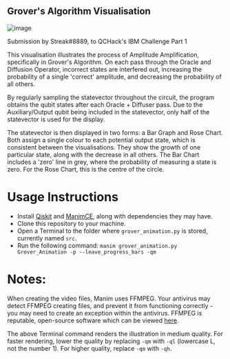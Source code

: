## Grover's Algorithm Visualisation
![image](https://user-images.githubusercontent.com/74095821/114301808-36df4e00-9abe-11eb-97fa-d45462349477.png)

Submission by Streak#8889, to QCHack's IBM Challenge Part 1

This visualisation illustrates the process of Amplitude Amplification, specifically in Grover's Algorithm. On each pass through the Oracle and Diffusion Operator, incorrect states are interfered out, increasing the probability of a single 'correct' amplitude, and decreasing the probability of all others.

By regularly sampling the statevector throughout the circuit, the program obtains the qubit states after each Oracle + Diffuser pass. Due to the Auxiliary/Output qubit being included in the statevector, only half of the statevector is used for the display.

The statevector is then displayed in two forms: a Bar Graph and Rose Chart. Both assign a single colour to each potential output state, which is consistent between the visualisations. They show the growth of one particular state, along with the decrease in all others. The Bar Chart includes a 'zero' line in grey, where the probability of measuring a state is zero. For the Rose Chart, this is the centre of the circle.

# Usage Instructions
 - Install [Qiskit](https://github.com/Qiskit/qiskit) and [ManimCE](https://github.com/ManimCommunity/manim), along with dependencies they may have.
 - Clone this repository to your machine.
 - Open a Terminal to the folder where `grover_animation.py` is stored, currently named `src`.
 - Run the following command: `manim grover_animation.py Grover_Animation -p --leave_progress_bars -qm`

# Notes:

When creating the video files, Manim uses FFMPEG. Your antivirus may detect FFMPEG creating files, and prevent it from functioning correctly - you may need to create an exception within the antivirus. FFMPEG is reputable, open-source software which can be viewed [here](https://github.com/FFmpeg/FFmpeg).

The above Terminal command renders the illustration in medium quality. For faster rendering, lower the quality by replacing `-qm` with `-ql` (lowercase L, not the number 1). For higher quality, replace `-qm` with `-qh`.


